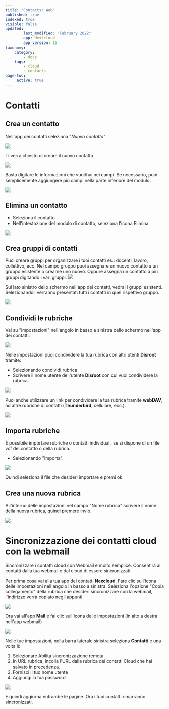 ```yaml
---
title: "Contacts: Web"
published: true
indexed: true
visible: false
updated:
        last_modified: "February 2022"
        app: Nextcloud
        app_version: 15
taxonomy:
    category:
        - docs
    tags:
        - cloud
        - contacts
page-toc:
     active: true
---
```


# Contatti
## Crea un contatto

Nell'app dei contatti seleziona "*Nuovo contatto*"

![](en/contacts_add1.png)

Ti verrà chiesto di creare il nuovo contatto.

![](en/contacts_add2.png)

Basta digitare le informazioni che vuoi/hai nei campi. Se necessario, puoi semplicemente aggiungere più campi nella parte inferiore del modulo.

![](en/contacts_add3.png)


## Elimina un contatto

* Seleziona il contatto
* Nell'intestazione del modulo di contatto, seleziona l'icona Elimina

![](en/contacts_delete.png)

## Crea gruppi di contatti
Puoi creare gruppi per organizzare i tuoi contatti es.: docenti, lavoro, collettivo, ecc.
Nel campo gruppo puoi assegnare un nuovo contatto a un gruppo esistente o crearne uno nuovo. Oppure assegna un contatto a più gruppi digitando i vari gruppi. 
![](en/contacts_groups1.png)

Sul lato sinistro dello schermo nell'app dei contatti, vedrai i gruppi esistenti.
Selezionandoli verranno presentati tutti i contatti in quel rispettivo gruppo.

![](en/contacts_groups2.png)


## Condividi le rubriche

Vai su "impostazioni" nell'angolo in basso a sinistra dello schermo nell'app dei contatti.

![](en/contacts_share1.png)

Nelle impostazioni puoi condividere la tua rubrica con altri utenti **Disroot** tramite:<br>
 - Selezionando condividi rubrica
 - Scrivere il nome utente dell'utente **Disroot** con cui vuoi condividere la rubrica.

![](en/contacts_share2.png)

Puoi anche utilizzare un link per condividere la tua rubrica tramite **webDAV**, ad altre rubriche di contatti (**Thunderbird**, cellulare, ecc.).

![](en/contacts_share3.png)


## Importa rubriche

È possibile importare rubriche o contatti individuali, se si dispone di un file vcf del contatto o della rubrica.

* Selezionando "Importa".

![](en/contacts_import1.png)

Quindi seleziona il file che desideri importare e premi ok.


## Crea una nuova rubrica

All'interno delle impostazioni nel campo "Nome rubrica" ​​scrivere il nome della nuova rubrica, quindi premere invio.

![](en/contacts_create1.png) 

# Sincronizzazione dei contatti cloud con la webmail
Sincronizzare i contatti cloud con Webmail è molto semplice. Consentirà ai contatti dalla tua webmail e dal cloud di essere sincronizzati.

Per prima cosa vai alla tua app dei contatti **Nexcloud**. Fare clic sull'icona delle impostazioni nell'angolo in basso a sinistra.
Seleziona l'opzione "Copia collegamento" della rubrica che desideri sincronizzare con la webmail, l'indirizzo verrà copiato negli appunti.

![](en/webmail_contact_export.png)


Ora vai all'app **Mail** e fai clic sull'icona delle impostazioni (in alto a destra nell'app webmail)

![](en/webmail_contact_export_2.png)

Nelle tue impostazioni, nella barra laterale sinistra seleziona **Contatti** e una volta lì:

   1. Selezionare Abilita sincronizzazione remota
   2. In URL rubrica, incolla l'URL dalla rubrica dei contatti Cloud che hai salvato in precedenza.
   3. Fornisci il tuo nome utente
   4. Aggiungi la tua password

![](it/webmail_contact_export_3.png)

E quindi aggiorna entrambe le pagine. Ora i tuoi contatti rimarranno sincronizzati. 
